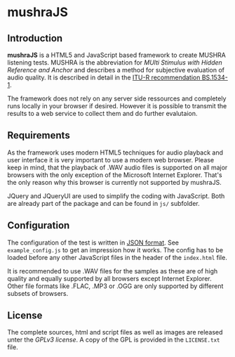  mushraJS
=====================

Introduction
---------------------

**mushraJS** is a HTML5 and JavaScript based framework to create MUSHRA listening tests. 
MUSHRA is the abbreviation for *MUlti Stimulus with Hidden Reference and Anchor* and 
describes a method for subjective evaluation of audio quality. It is described in detail 
in the [ITU-R recommendation BS.1534-1](http://www.itu.int/rec/R-REC-BS.1116-1-199710-I/e).

The framework does not rely on any server side ressources and completely runs locally in 
your browser if desired. However it is possible to transmit the results to a web service to
collect them and do further evalutaion.


Requirements
---------------------

As the framework uses modern HTML5 techniques for audio playback and user interface it 
is very important to use a modern web browser. Please keep in mind, that the playback 
of .WAV audio files is supported on all major browsers with the only exception of the 
Microsoft Internet Explorer. That's the only reason why this browser is currently not 
supported by mushraJS.

JQuery and JQueryUI are used to simplify the coding with JavaScript. Both are already part of 
the package and can be found in `js/` subfolder.

Configuration
---------------------

The configuration of the test is written in [JSON format](http://en.wikipedia.org/wiki/JSON). 
See `example_config.js` to get an impression how it works. The config has to be loaded before
any other JavaScript files in the header of the `index.html` file.

It is recommended to use .WAV files for the samples as these are of high quality and equally 
supported by all browsers except Internet Explorer. Other file formats like .FLAC, .MP3 or 
.OGG are only supported by different subsets of browsers.


License
---------------------

The complete sources, html and script files as well as images are released unter the *GPLv3 
license*. A copy of the GPL is provided in the `LICENSE.txt` file.
